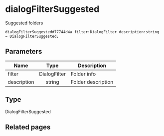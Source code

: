 # dialogFilterSuggested
Suggested folders

```
dialogFilterSuggested#77744d4a filter:DialogFilter description:string = DialogFilterSuggested;
```

## Parameters
| Name | Type | Description |
| ---- | :----: | ----------- |
| filter | DialogFilter | Folder info |
| description | string | Folder description |


## Type
DialogFilterSuggested

## Related pages

